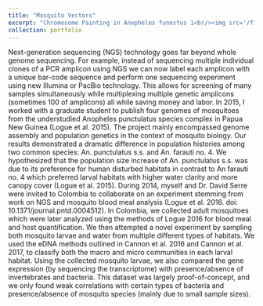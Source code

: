 ```yaml
---
title: "Mosquito Vectors"
excerpt: "Chromosome Painting in Anopheles funestus 1<br/><img src='/files/example.smoothed.stacked.pdf'>"
collection: portfolio
---
```


Next-generation sequencing (NGS) technology goes far beyond whole genome sequencing. For example, instead of sequencing multiple individual clones of a PCR amplicon using NGS we can now label each amplicon with a unique bar-code sequence and perform one sequencing experiment using new Illumina or PacBio technology. This allows for screening of many samples simultaneously while multiplexing multiple genetic amplicons (sometimes 100 of amplicons) all while saving money and labor.
	In 2015, I worked with a graduate student to publish four genomes of mosquitoes from the understudied Anopheles punctulatus species complex in Papua New Guinea (Logue et al. 2015). The project mainly encompassed genome assembly and population genetics in the context of mosquito biology. Our results demonstrated a dramatic difference in population histories among two common species: An. punctulatus s.s. and An. farauti no. 4. We hypothesized that the population size increase of An. punctulatus s.s. was due to its preference for human disturbed habitats in contrast to An farauti no. 4 which preferred larval habitats with higher water clarity and more canopy cover (Logue et al. 2015).
	During 2014, myself and Dr. David Serre were invited to Colombia to collaborate on an experiment stemming from work on NGS and mosquito blood meal analysis (Logue et al. 2016. doi: 10.1371/journal.pntd.0004512). In Colombia, we collected adult mosquitoes which were later analyzed using the methods of Logue 2016 for blood meal and host quantification. We then attempted a novel experiment by sampling both mosquito larvae and water from multiple different types of habitats. We used the eDNA methods outlined in Cannon et al. 2016 and Cannon et al. 2017, to classify both the macro and micro communities in each larval habitat. Using the collected mosquito larvae, we also compared the gene expression (by sequencing the transcriptome) with presence/absence of invertebrates and bacteria. This dataset was largely proof-of-concept, and we only found weak correlations with certain types of bacteria and presence/absence of mosquito species (mainly due to small sample sizes). 
